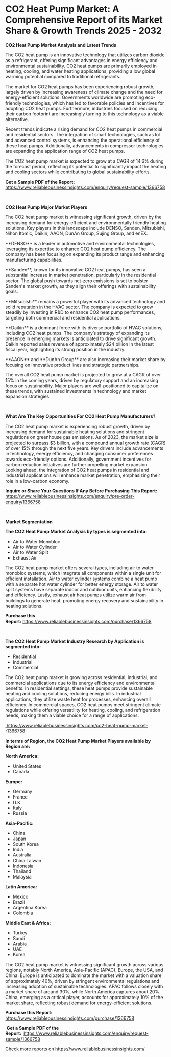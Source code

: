 <p><h1>CO2 Heat Pump Market: A Comprehensive Report of its Market Share & Growth Trends 2025 - 2032</h1></p><p><strong>CO2 Heat Pump Market Analysis and Latest Trends</strong></p>
<p><p>The CO2 heat pump is an innovative technology that utilizes carbon dioxide as a refrigerant, offering significant advantages in energy efficiency and environmental sustainability. CO2 heat pumps are primarily employed in heating, cooling, and water heating applications, providing a low global warming potential compared to traditional refrigerants. </p><p>The market for CO2 heat pumps has been experiencing robust growth, largely driven by increasing awareness of climate change and the need for energy-efficient solutions. Governments worldwide are promoting eco-friendly technologies, which has led to favorable policies and incentives for adopting CO2 heat pumps. Furthermore, industries focused on reducing their carbon footprint are increasingly turning to this technology as a viable alternative. </p><p>Recent trends indicate a rising demand for CO2 heat pumps in commercial and residential sectors. The integration of smart technologies, such as IoT and advanced control systems, is enhancing the operational efficiency of these heat pumps. Additionally, advancements in compressor technologies are expanding the application range of CO2 heat pumps. </p><p>The CO2 heat pump market is expected to grow at a CAGR of 14.6% during the forecast period, reflecting its potential to significantly impact the heating and cooling sectors while contributing to global sustainability efforts.</p></p>
<p><strong>Get a Sample PDF of the Report:&nbsp;</strong> <a href="https://www.reliablebusinessinsights.com/enquiry/request-sample/1366758?utm_campaign=2953&utm_medium=2&utm_source=Github&utm_content=ia&utm_term=22032025&utm_id=co2-heat-pump">https://www.reliablebusinessinsights.com/enquiry/request-sample/1366758</a></p>
<p>&nbsp;</p>
<p><strong>CO2 Heat Pump Major Market Players</strong></p>
<p><p>The CO2 heat pump market is witnessing significant growth, driven by the increasing demand for energy-efficient and environmentally friendly heating solutions. Key players in this landscape include DENSO, Sanden, Mitsubishi, Nihon Itomic, Daikin, AAON, DunAn Group, Sujing Group, and enEX.</p><p>**DENSO** is a leader in automotive and environmental technologies, leveraging its expertise to enhance CO2 heat pump efficiency. The company has been focusing on expanding its product range and enhancing manufacturing capabilities. </p><p>**Sanden**, known for its innovative CO2 heat pumps, has seen a substantial increase in market penetration, particularly in the residential sector. The global push towards net-zero emissions is set to bolster Sanden's market growth, as they align their offerings with sustainability goals.</p><p>**Mitsubishi** remains a powerful player with its advanced technology and solid reputation in the HVAC sector. The company is expected to grow steadily by investing in R&D to enhance CO2 heat pump performances, targeting both commercial and residential applications.</p><p>**Daikin** is a dominant force with its diverse portfolio of HVAC solutions, including CO2 heat pumps. The company’s strategy of expanding its presence in emerging markets is anticipated to drive significant growth. Daikin reported sales revenue of approximately $24 billion in the latest fiscal year, highlighting its strong position in the industry.</p><p>**AAON** and **DunAn Group** are also increasing their market share by focusing on innovative product lines and strategic partnerships. </p><p>The overall CO2 heat pump market is projected to grow at a CAGR of over 15% in the coming years, driven by regulatory support and an increasing focus on sustainability. Major players are well-positioned to capitalize on these trends, with sustained investments in technology and market expansion strategies.</p></p>
<p>&nbsp;</p>
<p><strong>What Are The Key Opportunities For CO2 Heat Pump Manufacturers?</strong></p>
<p><p>The CO2 heat pump market is experiencing robust growth, driven by increasing demand for sustainable heating solutions and stringent regulations on greenhouse gas emissions. As of 2023, the market size is projected to surpass $3 billion, with a compound annual growth rate (CAGR) of over 15% through the next five years. Key drivers include advancements in technology, energy efficiency, and changing consumer preferences towards eco-friendly options. Additionally, government incentives for carbon reduction initiatives are further propelling market expansion. Looking ahead, the integration of CO2 heat pumps in residential and industrial applications will enhance market penetration, emphasizing their role in a low-carbon economy.</p></p>
<p><strong>Inquire or Share Your Questions If Any Before Purchasing This Report:</strong> <a href="https://www.reliablebusinessinsights.com/enquiry/pre-order-enquiry/1366758?utm_campaign=2953&utm_medium=2&utm_source=Github&utm_content=ia&utm_term=22032025&utm_id=co2-heat-pump">https://www.reliablebusinessinsights.com/enquiry/pre-order-enquiry/1366758</a></p>
<p>&nbsp;</p>
<p><strong>Market Segmentation</strong></p>
<p><strong>The CO2 Heat Pump Market Analysis by types is segmented into:</strong></p>
<p><ul><li>Air to Water Monobloc</li><li>Air to Water Cylinder</li><li>Air to Water Split</li><li>Exhaust Air</li></ul></p>
<p><p>The CO2 heat pump market offers several types, including air to water monobloc systems, which integrate all components within a single unit for efficient installation. Air to water cylinder systems combine a heat pump with a separate hot water cylinder for better energy storage. Air to water split systems have separate indoor and outdoor units, enhancing flexibility and efficiency. Lastly, exhaust air heat pumps utilize warm air from buildings to generate heat, promoting energy recovery and sustainability in heating solutions.</p></p>
<p><strong>Purchase this Report:&nbsp;</strong><a href="https://www.reliablebusinessinsights.com/purchase/1366758?utm_campaign=2953&utm_medium=2&utm_source=Github&utm_content=ia&utm_term=22032025&utm_id=co2-heat-pump">https://www.reliablebusinessinsights.com/purchase/1366758</a></p>
<p>&nbsp;</p>
<p><strong>The CO2 Heat Pump Market Industry Research by Application is segmented into:</strong></p>
<p><ul><li>Residential</li><li>Industrial</li><li>Commercial</li></ul></p>
<p><p>The CO2 heat pump market is growing across residential, industrial, and commercial applications due to its energy efficiency and environmental benefits. In residential settings, these heat pumps provide sustainable heating and cooling solutions, reducing energy bills. In industrial applications, they utilize waste heat for processes, enhancing overall efficiency. In commercial spaces, CO2 heat pumps meet stringent climate regulations while offering versatility for heating, cooling, and refrigeration needs, making them a viable choice for a range of applications.</p></p>
<p><a href="https://www.reliablebusinessinsights.com/co2-heat-pump-market-r1366758?utm_campaign=2953&utm_medium=2&utm_source=Github&utm_content=ia&utm_term=22032025&utm_id=co2-heat-pump">&nbsp;https://www.reliablebusinessinsights.com/co2-heat-pump-market-r1366758</a></p>
<p><strong>In terms of Region, the CO2 Heat Pump Market Players available by Region are:</strong></p>
<p>
    <p> <strong> North America: </strong>
        <ul>
            <li>United States</li>
            <li>Canada</li>
        </ul>
        </p> 
    <p> <strong> Europe: </strong>
        <ul>
            <li>Germany</li>
            <li>France</li>
            <li>U.K.</li>
            <li>Italy</li>
            <li>Russia</li>
        </ul>
        </p> 
    <p> <strong> Asia-Pacific: </strong>
        <ul>
            <li>China</li>
            <li>Japan</li>
            <li>South Korea</li>
            <li>India</li>
            <li>Australia</li>
            <li>China Taiwan</li>
            <li>Indonesia</li>
            <li>Thailand</li>
            <li>Malaysia</li>
        </ul>
        </p> 
    <p> <strong> Latin America: </strong>
        <ul>
            <li>Mexico</li>
            <li>Brazil</li>
            <li>Argentina Korea</li>
            <li>Colombia</li>
        </ul>
        </p> 
    <p> <strong> Middle East & Africa: </strong>
        <ul>
            <li>Turkey</li>
            <li>Saudi</li>
            <li>Arabia</li>
            <li>UAE</li>
            <li>Korea</li>
        </ul>
    </p>
    </p>
<p><p>The CO2 heat pump market is witnessing significant growth across various regions, notably North America, Asia-Pacific (APAC), Europe, the USA, and China. Europe is anticipated to dominate the market with a valuation share of approximately 40%, driven by stringent environmental regulations and increasing adoption of sustainable technologies. APAC follows closely with a market share of around 30%, while North America captures about 20%. China, emerging as a critical player, accounts for approximately 10% of the market share, reflecting robust demand for energy-efficient solutions.</p></p>
<p><strong>Purchase this Report: </strong><a href="https://www.reliablebusinessinsights.com/purchase/1366758?utm_campaign=2953&utm_medium=2&utm_source=Github&utm_content=ia&utm_term=22032025&utm_id=co2-heat-pump">https://www.reliablebusinessinsights.com/purchase/1366758</a></p>
<p>&nbsp;<strong>Get a Sample PDF of the Report:&nbsp;&nbsp;</strong><a href="https://www.reliablebusinessinsights.com/enquiry/request-sample/1366758?utm_campaign=2953&utm_medium=2&utm_source=Github&utm_content=ia&utm_term=22032025&utm_id=co2-heat-pump">https://www.reliablebusinessinsights.com/enquiry/request-sample/1366758</a></p>
<p><strong></strong></p>
<p>Check more reports on <a href="https://www.reliablebusinessinsights.com/?utm_campaign=2953&utm_medium=2&utm_source=Github&utm_content=ia&utm_term=22032025&utm_id=co2-heat-pump">https://www.reliablebusinessinsights.com/</a></p>